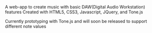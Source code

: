A web-app to create music with basic DAW(Digital Audio Workstation) features
Created with HTML5, CSS3, Javascript, JQuery, and Tone.js

Currently prototyping with Tone.js and will soon be released to support different note values
